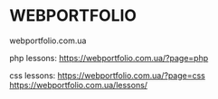 # WEBPORTFOLIO
webportfolio.com.ua

php lessons:
https://webportfolio.com.ua/?page=php

css lessons:
https://webportfolio.com.ua/?page=css
https://webportfolio.com.ua/lessons/
